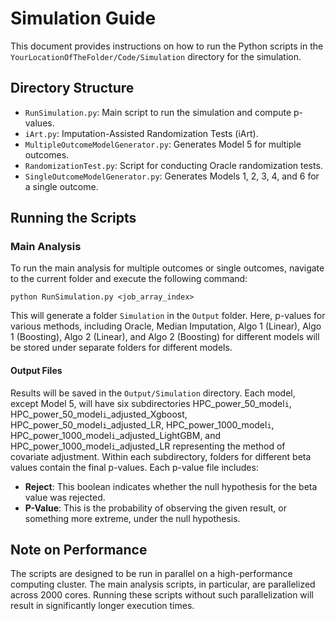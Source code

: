 # Simulation Guide

This document provides instructions on how to run the Python scripts in the `YourLocationOfTheFolder/Code/Simulation` directory for the simulation.

## Directory Structure

- `RunSimulation.py`: Main script to run the simulation and compute p-values.
- `iArt.py`: Imputation-Assisted Randomization Tests (iArt).
- `MultipleOutcomeModelGenerator.py`: Generates Model 5 for multiple outcomes.
- `RandomizationTest.py`: Script for conducting Oracle randomization tests.
- `SingleOutcomeModelGenerator.py`: Generates Models 1, 2, 3, 4, and 6 for a single outcome.


## Running the Scripts

### Main Analysis

To run the main analysis for multiple outcomes or single outcomes, navigate to the current folder and execute the following command:
```
python RunSimulation.py <job_array_index>
```
This will generate a folder `Simulation` in the `Output` folder. Here, p-values for various methods, including Oracle, Median Imputation, Algo 1 (Linear), Algo 1 (Boosting), Algo 2 (Linear), and Algo 2 (Boosting) for different models will be stored under separate folders for different models.


#### Output Files

Results will be saved in the `Output/Simulation` directory. Each model, except Model 5, will have six subdirectories HPC_power_50_model`i`, HPC_power_50_model`i`_adjusted_Xgboost, HPC_power_50_model`i`_adjusted_LR, HPC_power_1000_model`i`, HPC_power_1000_model`i`_adjusted_LightGBM, and HPC_power_1000_model`i`_adjusted_LR representing the method of covariate adjustment. Within each subdirectory, folders for different beta values contain the final p-values. Each p-value file includes:

- **Reject**: This boolean indicates whether the null hypothesis for the beta value was rejected.
- **P-Value**: This is the probability of observing the given result, or something more extreme, under the null hypothesis.


## Note on Performance

The scripts are designed to be run in parallel on a high-performance computing cluster. The main analysis scripts, in particular, are parallelized across 2000 cores. Running these scripts without such parallelization will result in significantly longer execution times.
